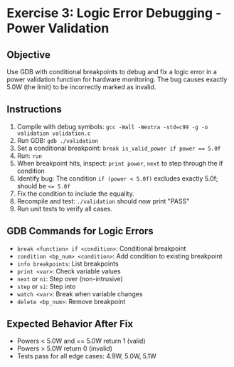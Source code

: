 # Exercise 3: Logic Error Debugging - Power Validation

## Objective
Use GDB with conditional breakpoints to debug and fix a logic error in a power validation function for hardware monitoring. The bug causes exactly 5.0W (the limit) to be incorrectly marked as invalid.

## Instructions
1. Compile with debug symbols: `gcc -Wall -Wextra -std=c99 -g -o validation validation.c`
2. Run GDB: `gdb ./validation`
3. Set a conditional breakpoint: `break is_valid_power if power == 5.0f`
4. Run: `run`
5. When breakpoint hits, inspect: `print power`, `next` to step through the if condition
6. Identify bug: The condition `if (power < 5.0f)` excludes exactly 5.0f; should be `<= 5.0f`
7. Fix the condition to include the equality.
8. Recompile and test: `./validation` should now print "PASS"
9. Run unit tests to verify all cases.

## GDB Commands for Logic Errors
- `break <function> if <condition>`: Conditional breakpoint
- `condition <bp_num> <condition>`: Add condition to existing breakpoint
- `info breakpoints`: List breakpoints
- `print <var>`: Check variable values
- `next` or `ni`: Step over (non-intrusive)
- `step` or `si`: Step into
- `watch <var>`: Break when variable changes
- `delete <bp_num>`: Remove breakpoint

## Expected Behavior After Fix
- Powers < 5.0W and == 5.0W return 1 (valid)
- Powers > 5.0W return 0 (invalid)
- Tests pass for all edge cases: 4.9W, 5.0W, 5.1W


